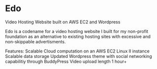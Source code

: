 # Edo
Video Hosting Website built on AWS EC2 and Wordpress

Edo is a codename for a video hosting website I built for my non-profit foundation as an alternative to existing hosting sites with excessive and non-skippable advertisments.

Features:
Scalable Cloud computation on an AWS EC2 Linux II instance
Scalable data storage
Updated Wordpress theme with social networking capabilitiy through BuddyPress
Video upload length 1 hour+
